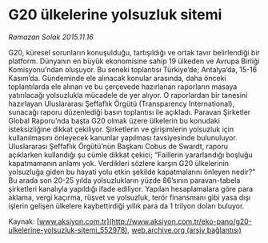 # G20 ülkelerine yolsuzluk sitemi

*Ramazan Solak 2015.11.16*

<div class="pNewsDetailMainContent ctx_content" itemprop="articleBody">
 <p>
  G20, küresel sorunların konuşulduğu, tartışıldığı ve ortak tavır belirlendiği bir platform. Dünyanın en büyük ekonomisine sahip 19 ülkeden ve Avrupa Birliği Komisyonu’ndan oluşuyor. Bu seneki toplantısı Türkiye’de; Antalya’da, 15-16 Kasım’da. Gündeminde ele alınacak konular arasında, daha önceki toplantılarda ele alınan ve bu çerçevede hazırlanan raporların masaya yatırılacağı yolsuzlukla mücadele de yer alıyor. O raporlardan bir tanesini hazırlayan Uluslararası Şeffaflık Örgütü (Transparency International), sunacağı raporu düzenlediği basın toplantısı ile açıkladı. Paravan Şirketler Global Raporu’nda başta G20 olmak üzere ülkelerin bu konudaki isteksizliğine dikkat çekiliyor. Şirketlerin ve girişimlerin yolsuzluk için kullanılmasını önleyecek kanunlar yapılması tavsiyesinde bulunuluyor. Uluslararası Şeffaflık Örgütü’nün Başkanı Cobus de Swardt, raporu açıklarken kullandığı şu cümle dikkat çekici; “Faillerin yararlandığı boşluğu kapatmamanın anlamı yok. Verdikleri sözlere karşın G20 ülkelerinin yolsuzluğa giden bu hayati yolu etkin şekilde kapatmalarını önleyen nedir?” Bu arada son 20-25 yılda yolsuzlukların yüzde 86’sının paravan-tabela şirketleri kanalıyla yapıldığı ifade ediliyor. Yapılan hesaplamalara göre para aklama, vergi kaçırma, rüşvet ve yolsuzluk, terör finansmanı gibi yasa dışı işlerin gelişen ülkelere kaybettirdiği yıllık para da 1 trilyon doları buluyor.
 </p>
</div>


Kaynak: [www.aksiyon.com.tr](http://www.aksiyon.com.tr/eko-pano/g20-ulkelerine-yolsuzluk-sitemi_552978), [web.archive.org (arşiv bağlantısı)](http://web.archive.org/web/20151120173839/http://www.aksiyon.com.tr/eko-pano/g20-ulkelerine-yolsuzluk-sitemi_552978)
